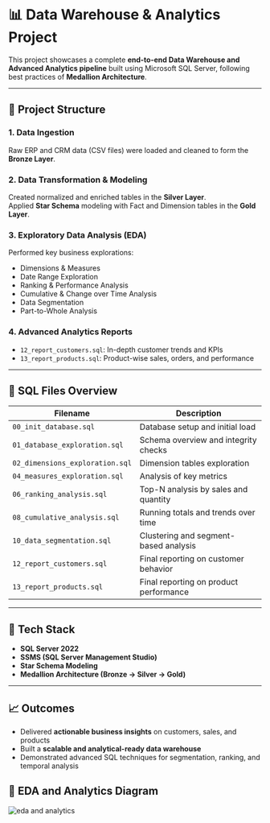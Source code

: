 # 📊 Data Warehouse & Analytics Project

This project showcases a complete **end-to-end Data Warehouse and Advanced Analytics pipeline** built using Microsoft SQL Server, following best practices of **Medallion Architecture**.

---

## 🚀 Project Structure

### 1. Data Ingestion  
Raw ERP and CRM data (CSV files) were loaded and cleaned to form the **Bronze Layer**.

### 2. Data Transformation & Modeling  
Created normalized and enriched tables in the **Silver Layer**.  
Applied **Star Schema** modeling with Fact and Dimension tables in the **Gold Layer**.

### 3. Exploratory Data Analysis (EDA)  
Performed key business explorations:
- Dimensions & Measures
- Date Range Exploration
- Ranking & Performance Analysis
- Cumulative & Change over Time Analysis
- Data Segmentation
- Part-to-Whole Analysis

### 4. Advanced Analytics Reports
- `12_report_customers.sql`: In-depth customer trends and KPIs  
- `13_report_products.sql`: Product-wise sales, orders, and performance

---

## 📁 SQL Files Overview

| Filename                         | Description                              |
|----------------------------------|------------------------------------------|
| `00_init_database.sql`           | Database setup and initial load          |
| `01_database_exploration.sql`    | Schema overview and integrity checks     |
| `02_dimensions_exploration.sql`  | Dimension tables exploration             |
| `04_measures_exploration.sql`    | Analysis of key metrics                  |
| `06_ranking_analysis.sql`        | Top-N analysis by sales and quantity     |
| `08_cumulative_analysis.sql`     | Running totals and trends over time      |
| `10_data_segmentation.sql`       | Clustering and segment-based analysis    |
| `12_report_customers.sql`        | Final reporting on customer behavior     |
| `13_report_products.sql`         | Final reporting on product performance   |

---

## 🧰 Tech Stack

- **SQL Server 2022**
- **SSMS (SQL Server Management Studio)**
- **Star Schema Modeling**
- **Medallion Architecture (Bronze → Silver → Gold)**

---

## 📈 Outcomes

- Delivered **actionable business insights** on customers, sales, and products  
- Built a **scalable and analytical-ready data warehouse**  
- Demonstrated advanced SQL techniques for segmentation, ranking, and temporal analysis

## 🧠 EDA and Analytics Diagram  
![eda and analytics](https://github.com/user-attachments/assets/14c35830-face-49ee-9062-9efb6fac0926)
